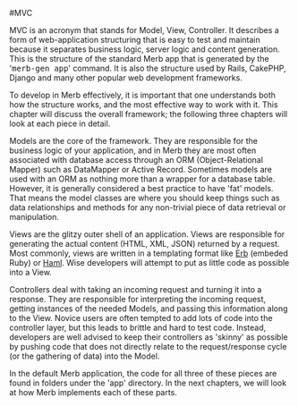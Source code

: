 #MVC

MVC is an acronym that stands for Model, View, Controller.  It describes a form of web-application structuring that is easy to test and maintain because it separates business logic, server logic and content generation.  This is the structure of the standard Merb app that is generated by the '<tt>merb-gen app</tt>' command.  It is also the structure used by Rails, CakePHP, Django and many other popular web development frameworks.

To develop in Merb effectively, it is important that one understands both how the structure works, and the most effective way to work with it.  This chapter will discuss the overall framework; the following three chapters will look at each piece in detail.

Models are the core of the framework.  They are responsible for the business logic of your application, and in Merb they are most often associated with database access through an ORM (Object-Relational Mapper) such as DataMapper or Active Record.  Sometimes models are used with an ORM as nothing more than a wrapper for a database table.  However, it is generally considered a best practice to have 'fat' models.  That means the model classes are where you should keep things such as data relationships and methods for any non-trivial piece of data retrieval or manipulation.

Views are the glitzy outer shell of an application.  Views are responsible for generating the actual content (HTML, XML, JSON) returned by a request.  Most commonly, views are written in a templating format like [Erb](http://en.wikipedia.org/wiki/ERuby) (embeded Ruby) or [Haml](http://haml.hamptoncatlin.com/).  Wise developers will attempt to put as little code as possible into a View.

Controllers deal with taking an incoming request and turning it into a response.  They are responsible for interpreting the incoming request, getting instances of the needed Models, and passing this information along to the View.  Novice users are often tempted to add lots of code into the controller layer, but this leads to brittle and hard to test code.  Instead, developers are well advised to keep their controllers as 'skinny' as possible by pushing code that does not directly relate to the request/response cycle (or the gathering of data) into the Model.

In the default Merb application, the code for all three of these pieces are found in folders under the 'app' directory.  In the next chapters, we will look at how Merb implements each of these parts.
